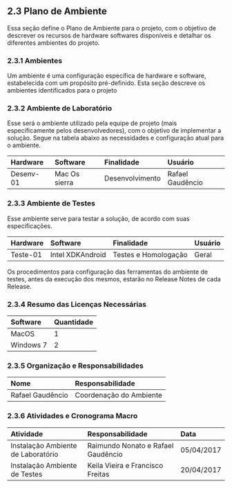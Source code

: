   
	

## 2.3 Plano de Ambiente

Essa seção define o Plano de Ambiente para o projeto, com o objetivo de descrever os recursos de hardware softwares disponíveis e detalhar os diferentes ambientes do projeto.

### 2.3.1 Ambientes

Um ambiente é uma configuração específica de hardware e software, estabelecida com um propósito pré-definido. Esta seção descreve os ambientes identificados para o projeto

### 2.3.2 Ambiente de Laboratório

Esse será o ambiente utilizado pela equipe de projeto \(mais especificamente pelos desenvolvedores\), com o objetivo de implementar a solução. Segue na tabela abaixo as necessidades e configuração atual para o ambiente.

| **Hardware** | **Software** | **Finalidade** | **Usuário** |
| :--- | :--- | :--- | :--- |
| Desenv-01 | Mac Os sierra | Desenvolvimento | Rafael Gaudêncio |

###  2.3.3  Ambiente de Testes

Esse ambiente serve para testar a solução, de acordo com suas especificações.

| **Hardware** | **Software** | **Finalidade** | **Usuário** |
| :--- | :--- | :--- | :--- |
| Teste-01 | Intel XDKAndroid | Testes e Homologação | Geral |

  


Os procedimentos para configuração das ferramentas do ambiente de testes, antes da execução dos mesmos, estarão no Release Notes de cada Release.

### 2.3.4 Resumo das Licenças Necessárias

| **Software** | **Quantidade** |
| :--- | :--- |
| MacOS | 1 |
| Windows 7 | 2 |

###  2.3.5 Organização e Responsabilidades

| **Nome** | **Responsabilidade** |
| :--- | :--- |
| Rafael Gaudêncio | Coordenação do Ambiente |

###  2.3.6 Atividades e Cronograma Macro

| **Atividade** | **Responsabilidade** | **Data** |
| :--- | :--- | :--- |
| Instalação Ambiente de Laboratório | Raimundo Nonato e Rafael Gaudêncio | 05/04/2017 |
| Instalação Ambiente de Testes | Keila Vieira e Francisco Freitas | 20/04/2017 |

  


